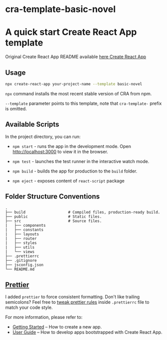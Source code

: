 # cra-template-basic-novel

# A quick start Create React App template

Original Create React App README available [here Create React App](https://github.com/facebook/create-react-app)

## Usage

```bash
npx create-react-app your-project-name --template basic-novel
```

`npx` command installs the most recent stable version of CRA from npm.

`--template` parameter points to this template, note that `cra-template-` prefix is omitted.

## Available Scripts

In the project directory, you can run:

- `npm start` - runs the app in the development mode. Open [http://localhost:3000](http://localhost:3000) to view it in the browser.

- `npm test` - launches the test runner in the interactive watch mode.

- `npm build` - builds the app for production to the `build` folder.

- `npm eject` - exposes content of `react-script` package

## Folder Structure Conventions

    .
    ├── build                   # Compiled files, production-ready build.
    ├── public                  # Static files.
    ├── src                     # Source files.
    |   ├── components
    |   ├── constants
    |   ├── layouts
    |   ├── router
    |   ├── styles
    |   ├── utils
    |   └── views
    ├── .prettierrc
    ├── .gitignore
    ├── jsconfig.json
    └── README.md

## [Prettier](https://prettier.io/)

I added `prettier` to force consistent formatting. Don't like trailing semicolons? Feel free to [tweak prettier rules](https://prettier.io/docs/en/configuration.html) inside `.prettierrc` file to match your code style.

For more information, please refer to:

- [Getting Started](https://create-react-app.dev/docs/getting-started) – How to create a new app.
- [User Guide](https://create-react-app.dev) – How to develop apps bootstrapped with Create React App.
